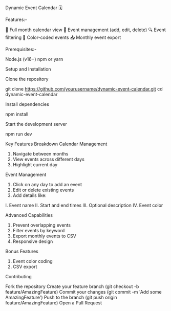 Dynamic Event Calendar 🗓️

Features:-

📅 Full month calendar view
🎉 Event management (add, edit, delete)
🔍 Event filtering
🌈 Color-coded events
📤 Monthly event export

Prerequisites:-

Node.js (v16+)
npm or yarn

Setup and Installation

Clone the repository

git clone https://github.com/yourusername/dynamic-event-calendar.git
cd dynamic-event-calendar

Install dependencies

npm install

Start the development server

npm run dev

Key Features Breakdown
Calendar Management

1. Navigate between months
2. View events across different days
3. Highlight current day

Event Management

1. Click on any day to add an event
2. Edit or delete existing events
3. Add details like:

I. Event name
II. Start and end times
III. Optional description
IV. Event color



Advanced Capabilities

1. Prevent overlapping events
2. Filter events by keyword
3. Export monthly events to CSV
4. Responsive design


Bonus Features

1. Event color coding
2. CSV export

Contributing

Fork the repository
Create your feature branch (git checkout -b feature/AmazingFeature)
Commit your changes (git commit -m 'Add some AmazingFeature')
Push to the branch (git push origin feature/AmazingFeature)
Open a Pull Request